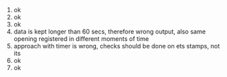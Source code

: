 1. ok
2. ok
3. ok
4. data is kept longer than 60 secs, therefore wrong output, also same opening registered in different moments of time
5. approach with timer is wrong, checks should be done on ets stamps, not its
6. ok
7. ok
